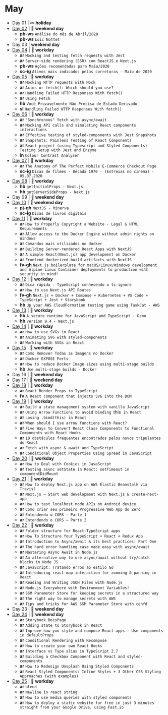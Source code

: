 # May

- Day 01 | :zzz: **holiday**
- [Day 02](05-02-2020.md) | :sunrise_over_mountains: **weekend day**
  - **pb-ws** `Análise do mês de Abril/2020`
  - **pb-ws** `Loïc Nottet`
- Day 03 | **weekend day**
- [Day 04](05-04-2020.md) | :construction_worker: **workday**
  - **ar** `Mocking and testing fetch requests with Jest`
  - **ar** `Server-side rendering (SSR) com ReactJS e Next.js`
  - **pb-ws** `Ações recomendadas para Maio/2020`
  - **sc-ig** `Ativos mais indicados pelas corretoras - Maio de 2020`
- [Day 05](05-05-2020.md) | :construction_worker: **workday**
  - **ar** `Mocking HTTP requests with Nock`
  - **ar** `Axios or fetch(): Which should you use?`
  - **ar** `Handling Failed HTTP Responses With fetch()`
  - **ar** `Using Fetch`
  - **hb** `Você Provavelmente Não Precisa de Estado Derivado`
  - **sl** `Handling Failed HTTP Responses With fetch()`
- [Day 06](05-06-2020.md) | :construction_worker: **workday**
  - **ar** `"Synchronous" fetch with async/await`
  - **ar** `Mocking API calls and simulating React components interactions`
  - **ar** `Effective testing of styled-components with Jest Snapshots`
  - **ar** `Snapshots: Painless Testing of React Components`
  - **ar** `React project (using Typescript and Styled Components) Testing Setup with Jest and Enzyme`
  - **in** `Colour Contrast Analyser`
- [Day 07](05-07-2020.md) | :construction_worker: **workday**
  - **ar** `The Anatomy of The Perfect Mobile E-Commerce Checkout Page`
  - **sc-ig** `Dicas de filmes - Década 1970 - (Estreias no cinema) - 05.07.2020`
- [Day 08](05-08-2020.md) | :construction_worker: **workday**
  - **hb** `getInitialProps - Next.js`
  - **hb** `getServerSideProps - Next.js`
- Day 09 | :sunrise_over_mountains: **weekend day**
- [Day 10](05-10-2020.md) | :sunrise_over_mountains: **weekend day**
  - **pj-gh** `NextJS - Minerva`
  - **sc-ig** `Dicas de livros digitais`
- [Day 11](05-11-2020.md) | :construction_worker: **workday**
  - **ar** `How to Properly Copyright a Website - Legal & HTML Requirements`
  - **ar** `Allow access to the Docker Engine without admin rights on Windows`
  - **ar** `Comandos mais utilizados no docker`
  - **ar** `Building Server-rendered React Apps with NextJS`
  - **ar** `A simple React(Next.js) app development on Docker`
  - **ar** `Frontend dockerized build artifacts with NextJS`
  - **fv-gh** `Next.js boilerplate for macOS/Linux/Windows development and Alpine Linux Container deployments to production with security in mind!`
- [Day 12](05-12-2020.md) | :construction_worker: **workday**
  - **ar** `Dica rápida - TypeScript conhecendo o ts-ignore`
  - **ar** `How to use Next.js API Routes`
  - **fv-gh** `Next.js + Docker + Compose + Kubernetes + VS Code + TypeScript + Jest + Storybook`
  - **hb** `Up your AWS CloudFormation testing game using TaskCat - AWS`
- [Day 13](05-13-2020.md) | :construction_worker: **workday**
  - **hb** `A secure runtime for JavaScript and TypeScript - Deno`
  - **hb** `version 9.4 - Next.js`
- [Day 14](05-14-2020.md) | :construction_worker: **workday**
  - **ar** `How to use SVGs in React`
  - **ar** `Animating SVG with styled-components`
  - **ar** `Working with SVGs in React`
- [Day 15](05-15-2020.md) | :construction_worker: **workday**
  - **ar** `Como Remover Todas as Imagens no Docker`
  - **ar** `Docker EXPOSE Ports`
  - **ar** `How to reduce Docker Image sizes using multi-stage builds`
  - **hb** `Use multi-stage builds - Docker`
- Day 16 | :sunrise_over_mountains: **weekend day**
- Day 17 | :sunrise_over_mountains: **weekend day**
- [Day 18](05-18-2020.md) | :construction_worker: **workday**
  - **ar** `React Render Props in TypeScript`
  - **fv** `A React component that injects SVG into the DOM`
- [Day 19](05-19-2020.md) | :construction_worker: **workday**
  - **ar** `Build a state management system with vanilla JavaScript`
  - **ar** `Using Arrow Functions to avoid binding `this` in React`
  - **ar** `Losing .bind(this) in React`
  - **ar** `When should I use arrow functions with React?`
  - **ar** `Five Ways to Convert React Class Components to Functional Components with React Hooks`
  - **ar** `10 obstáculos frequentes encontrados pelos novos tripulantes do React`
  - **ar** `Fetch with async & await and TypeScript`
  - **ar** `Conditional Object Properties Using Spread in JavaScript`
- [Day 20](05-20-2020.md) | :construction_worker: **workday**
  - **ar** `How to Deal with Cookies in JavaScript`
  - **ar** `Testing async setState in React: setTimeout in componentDidMount`
- [Day 21](05-21-2020.md) | :construction_worker: **workday**
  - **ar** `How to deploy Next.js app on AWS Elastic Beanstalk via Travis?`
  - **ar** `Next.js — Start web development with Next.js & create-next-app`
  - **ar** `How to test localhost node APIs on Android device`
  - **ar** `Como criar seu primeiro Progressive Web App do Zero`
  - **ar** `Entendendo o CORS — Parte 1`
  - **ar** `Entendendo o CORS — Parte 2`
- [Day 22](05-22-2020.md) | :construction_worker: **workday**
  - **ar** `Folder structure for React-TypeScript apps`
  - **ar** `How To Structure Your TypeScript + React + Redux App`
  - **ar** `Introduction to Async/await & its best practices: Part One`
  - **ar** `The hard error handling case made easy with async/await`
  - **ar** `Mastering Async Await in Node.js`
  - **ar** `An alternative way to use async/await without try/catch blocks in Node JS`
  - **ar** `JavaScript: Tratando erros ao estilo Go`
  - **ar** `Introducing react-map-interaction for zooming & panning in React`
  - **ar** `Reading and Writing JSON Files with Node.js`
  - **ar** `Node.js Everywhere with Environment Variables!`
  - **ar** `SSM Parameter Store for keeping secrets in a structured way`
  - **ar** `The right way to manage secrets with AWS`
  - **ar** `Tips and tricks for AWS SSM Parameter Store with confd`
- Day 23 | :sunrise_over_mountains: **weekend day**
- [Day 24](05-24-2020.md) | :sunrise_over_mountains: **weekend day**
  - **ar** `Storybook DocsPage`
  - **ar** `Adding state to Storybook in React`
  - **ar** `Improve how you style and compose React apps — Use components in defaultProps`
  - **ar** `Conditional Rendering with Recompose`
  - **ar** `How to create your own React Hooks`
  - **ar** `Interface vs Type alias in TypeScript 2.7`
  - **ar** `Building a Checkbox Component with React and styled-components`
  - **ar** `How to Redesign Unsplash Using Styled Components`
  - **ar** `React Styled Components: Inline Styles + 3 Other CSS Styling Approaches (with examples)`
- [Day 25](05-25-2020.md) | :construction_worker: **workday**
  - **ar** `bleed`
  - **ar** `Newline in react string`
  - **ar** `How to use media queries with styled components`
  - **ar** `How to deploy a static website for free in just 3 minutes straight from your Google Drive, using Fast.io` 
